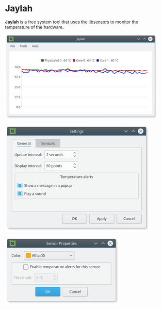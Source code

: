 # Jaylah

**Jaylah** is a free system tool that uses the [libsensors](http://www.lm-sensors.org/) to monitor the temperature of the hardware.

![Screenshot1](screenshot1.png)

![Screenshot2](screenshot2.png)

![Screenshot3](screenshot3.png)
